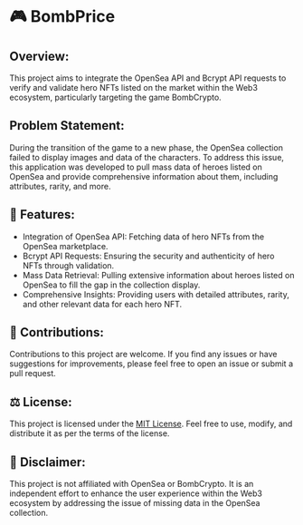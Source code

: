 # 🎮 BombPrice

## Overview:
This project aims to integrate the OpenSea API and Bcrypt API requests to verify and validate hero NFTs listed on the market within the Web3 ecosystem, particularly targeting the game BombCrypto.

## Problem Statement:
During the transition of the game to a new phase, the OpenSea collection failed to display images and data of the characters. To address this issue, this application was developed to pull mass data of heroes listed on OpenSea and provide comprehensive information about them, including attributes, rarity, and more.

## 🚀  Features:
- Integration of OpenSea API: Fetching data of hero NFTs from the OpenSea marketplace.
- Bcrypt API Requests: Ensuring the security and authenticity of hero NFTs through validation.
- Mass Data Retrieval: Pulling extensive information about heroes listed on OpenSea to fill the gap in the collection display.
- Comprehensive Insights: Providing users with detailed attributes, rarity, and other relevant data for each hero NFT.

## 🤝  Contributions:
Contributions to this project are welcome. If you find any issues or have suggestions for improvements, please feel free to open an issue or submit a pull request.

## ⚖️ License:
This project is licensed under the [MIT License](LICENSE). Feel free to use, modify, and distribute it as per the terms of the license.

## 📝  Disclaimer:
This project is not affiliated with OpenSea or BombCrypto. It is an independent effort to enhance the user experience within the Web3 ecosystem by addressing the issue of missing data in the OpenSea collection.
